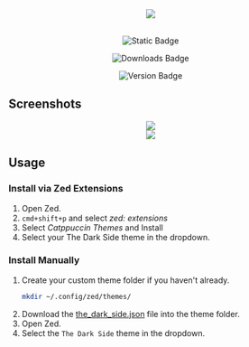 <div align="center"><img src="https://i.ibb.co/xfmZVX4/cold-smooth-tasty.jpg"/></div>


<br>
<div align="center">

![Static Badge](https://img.shields.io/badge/Zed-8A2BE2?style=for-the-badge&label=Build%20For&color=e5c07b&labelColor=363a4f)

<!-- DOWNLOADS_BADGE_START -->
![Downloads Badge](https://img.shields.io/badge/downloads-2457-df881d?style=for-the-badge&label=Downloads&labelColor=363a4f&color=df881d)
<!-- DOWNLOADS_BADGE_END -->

<!-- VERSION_BADGE_START -->
![Version Badge](https://img.shields.io/badge/version-0.2.3-8A2BE2?style=for-the-badge&label=Version&labelColor=363a4f&color=9a77cf)
<!-- VERSION_BADGE_END -->


</div>

## Screenshots

<div align="center"><img src="https://i.ibb.co/ZmLbxsP/Screenshot-2024-02-25-at-11-28-52-AM.png"/></div>


<div align="center"><img src="https://i.ibb.co/f2SLdm4/Screenshot-2024-02-25-at-11-29-53-AM.png"/></div>


## Usage

### Install via Zed Extensions

1. Open Zed.
2. `cmd+shift+p` and select _zed: extensions_
3. Select _Catppuccin Themes_ and Install
4. Select your The Dark Side theme in the dropdown.

### Install Manually

1. Create your custom theme folder if you haven't already.
   ```bash
   mkdir ~/.config/zed/themes/
   ```
2. Download the [the_dark_side.json](./themes/the_dark_side.json) file into the theme folder.
3. Open Zed.
4. Select the `The Dark Side` theme in the dropdown.

